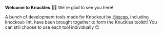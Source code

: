 **Welcome to Knuckles 🥳👊** We're glad to see you here!

A bunch of development tools made for Knockout by [@tscpp](https://github.com/tscpp), including knockout-lint, have been brought together to form the Knuckles toolkit! You can still choose to use each tool individually 😉
